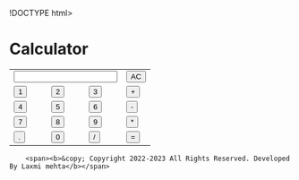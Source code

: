 
!DOCTYPE html>
<html lang="en">

<head>
    <meta charset="UTF-8">
    <meta http-equiv="X-UA-Compatible" content="IE=edge">
    <meta name="viewport" content="width=device-width, initial-scale=1.0">
    <title>Calculator(By Laxmi)</title>
</head>
<body>
    <h1>Calculator</h1>
        <form name="calculator" class="Calculator">
            <table id="tableId">
                <tr>
                    <td colspan="3">
                        <input type="text" name="display" id="display">
                    </td>
                    <td>
                        <input type="button" value="AC" id="allClear" onclick="calculator.display.value = ''">
                    </td>
                </tr>
                <tr>
                    <td>
                        <input type="button" value="1" onclick="calculator.display.value += '1'">
                    </td>
                    <td>
                        <input type="button" value="2" onclick="calculator.display.value += '2'">
                    </td>
                    <td>
                        <input type="button" value="3" onclick="calculator.display.value += '3'">
                    </td>
                    <td>
                        <input type="button" value="+" onclick="calculator.display.value += '+'">
                    </td>
                </tr>
                <tr>
                    <td>
                        <input type="button" value="4" onclick="calculator.display.value += '4'">
                    </td>
                    <td>
                        <input type="button" value="5" onclick="calculator.display.value += '5'">
                    </td>
                    <td>
                        <input type="button" value="6" onclick="calculator.display.value += '6'">
                    </td>
                    <td>
                        <input type="button" value="-" onclick="calculator.display.value += '-'">
                    </td>
                </tr>
                <tr>
                    <td>
                        <input type="button" value="7" onclick="calculator.display.value += '7'">
                    </td>
                    <td>
                        <input type="button" value="8" onclick="calculator.display.value += '8'">
                    </td>
                    <td>
                        <input type="button" value="9" onclick="calculator.display.value += '9'">
                    </td>
                    <td>
                        <input type="button" value="*" onclick="calculator.display.value += '*'">
                    </td>
                </tr>
                <tr>
                    <td>
                        <input type="button" value="." onclick="calculator.display.value += '.'">
                    </td>
                    <td>
                        <input type="button" value="0" onclick="calculator.display.value += '0'">
                    </td>
                    <td>
                        <input type="button" value="/" onclick="calculator.display.value += '/'">
                    </td>
                    <td>
                        <input type="button" value="=" onclick="calculator.display.value = eval(calculator.display.value)">
                    </td>
                </tr>
            </table>
        </form>

        <span><b>&copy; Copyright 2022-2023 All Rights Reserved. Developed By Laxmi mehta</b></span>
</body>

</html>
